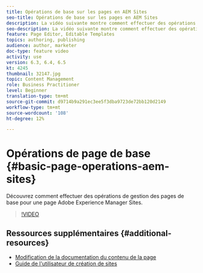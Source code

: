 ```yaml
---
title: Opérations de base sur les pages en AEM Sites
seo-title: Opérations de base sur les pages en AEM Sites
description: La vidéo suivante montre comment effectuer des opérations de gestion de page de base pour une page Adobe Experience Manager Sites.
seo-description: La vidéo suivante montre comment effectuer des opérations de gestion de page de base pour une page Adobe Experience Manager Sites.
feature: Page Editor, Editable Templates
topics: authoring, publishing
audience: author, marketer
doc-type: feature video
activity: use
version: 6.3, 6.4, 6.5
kt: 4245
thumbnail: 32147.jpg
topic: Content Management
role: Business Practitioner
level: Beginner
translation-type: tm+mt
source-git-commit: d9714b9a291ec3ee5f3dba9723de72bb120d2149
workflow-type: tm+mt
source-wordcount: '108'
ht-degree: 12%

---
```



# Opérations de page de base {#basic-page-operations-aem-sites}

Découvrez comment effectuer des opérations de gestion des pages de base pour une page Adobe Experience Manager Sites.

>[!VIDEO](https://video.tv.adobe.com/v/32147?quality=12&learn=on)


## Ressources supplémentaires {#additional-resources}

* [Modification de la documentation du contenu de la page](https://docs.adobe.com/content/help/fr-FR/experience-manager-65/authoring/authoring/editing-content.html)
* [Guide de l&#39;utilisateur de création de sites](https://docs.adobe.com/content/help/en/experience-manager-65/authoring/home.html?topic=/experience-manager/6-5/sites/authoring/morehelp/page-authoring.ug.js)
